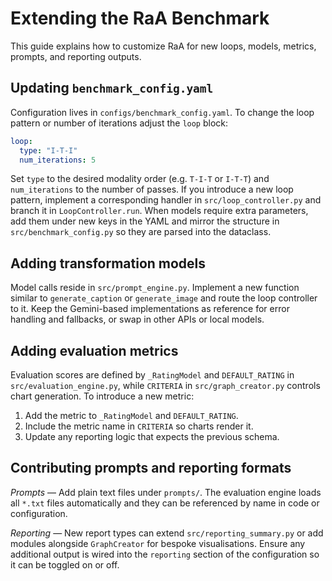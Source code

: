 # Extending the RaA Benchmark

This guide explains how to customize RaA for new loops, models, metrics, prompts, and reporting outputs.

## Updating `benchmark_config.yaml`

Configuration lives in `configs/benchmark_config.yaml`. To change the loop pattern or number of iterations adjust the `loop` block:

```yaml
loop:
  type: "I-T-I"
  num_iterations: 5
```

Set `type` to the desired modality order (e.g. `T-I-T` or `I-T-T`) and `num_iterations` to the number of passes. If you introduce a new loop pattern, implement a corresponding handler in `src/loop_controller.py` and branch it in `LoopController.run`. When models require extra parameters, add them under new keys in the YAML and mirror the structure in `src/benchmark_config.py` so they are parsed into the dataclass.

## Adding transformation models

Model calls reside in `src/prompt_engine.py`. Implement a new function similar to `generate_caption` or `generate_image` and route the loop controller to it. Keep the Gemini-based implementations as reference for error handling and fallbacks, or swap in other APIs or local models.

## Adding evaluation metrics

Evaluation scores are defined by `_RatingModel` and `DEFAULT_RATING` in `src/evaluation_engine.py`, while `CRITERIA` in `src/graph_creator.py` controls chart generation. To introduce a new metric:

1. Add the metric to `_RatingModel` and `DEFAULT_RATING`.
2. Include the metric name in `CRITERIA` so charts render it.
3. Update any reporting logic that expects the previous schema.

## Contributing prompts and reporting formats

*Prompts* — Add plain text files under `prompts/`. The evaluation engine loads all `*.txt` files automatically and they can be referenced by name in code or configuration.

*Reporting* — New report types can extend `src/reporting_summary.py` or add modules alongside `GraphCreator` for bespoke visualisations. Ensure any additional output is wired into the `reporting` section of the configuration so it can be toggled on or off.

